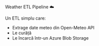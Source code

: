 
Weather ETL Pipeline ☁️

Un ETL simplu care:

- Extrage date meteo din Open-Meteo API
- Le curăță
- Le încarcă într-un Azure Blob Storage

